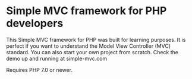 # Simple MVC framework for PHP developers
This Simple MVC framework for PHP was built for learning purposes. It is perfect if you want to understand the Model View Controller (MVC) standard. You can also start your own project from scratch. Check the demo up and running at simple-mvc.com

Requires PHP 7.0 or newer.
